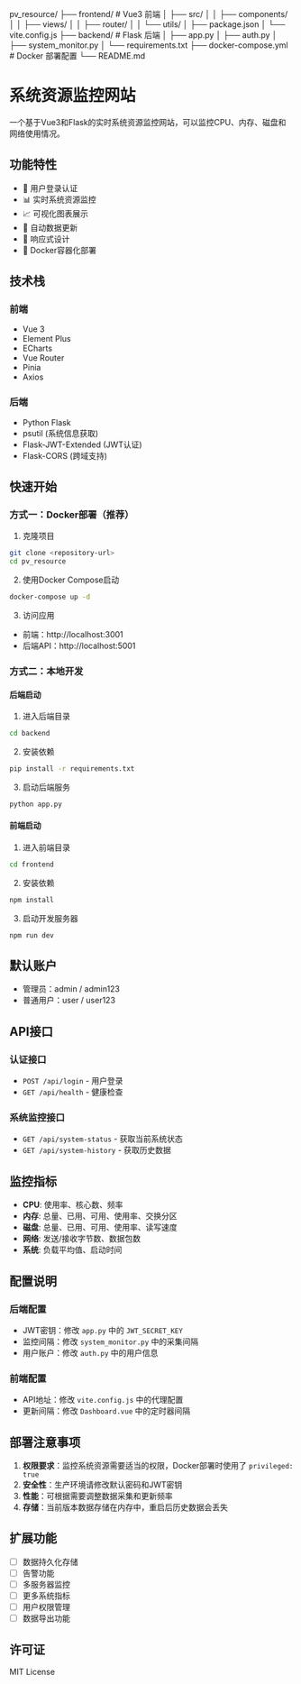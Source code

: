 

pv_resource/
├── frontend/                 # Vue3 前端
│   ├── src/
│   │   ├── components/
│   │   ├── views/
│   │   ├── router/
│   │   └── utils/
│   ├── package.json
│   └── vite.config.js
├── backend/                  # Flask 后端
│   ├── app.py
│   ├── auth.py
│   ├── system_monitor.py
│   └── requirements.txt
├── docker-compose.yml        # Docker 部署配置
└── README.md
# 系统资源监控网站

一个基于Vue3和Flask的实时系统资源监控网站，可以监控CPU、内存、磁盘和网络使用情况。

## 功能特性

- 🔐 用户登录认证
- 📊 实时系统资源监控
- 📈 可视化图表展示
- 🔄 自动数据更新
- 📱 响应式设计
- 🐳 Docker容器化部署

## 技术栈

### 前端
- Vue 3
- Element Plus
- ECharts
- Vue Router
- Pinia
- Axios

### 后端
- Python Flask
- psutil (系统信息获取)
- Flask-JWT-Extended (JWT认证)
- Flask-CORS (跨域支持)

## 快速开始

### 方式一：Docker部署（推荐）

1. 克隆项目
```bash
git clone <repository-url>
cd pv_resource
```

2. 使用Docker Compose启动
```bash
docker-compose up -d
```

3. 访问应用
- 前端：http://localhost:3001
- 后端API：http://localhost:5001

### 方式二：本地开发

#### 后端启动

1. 进入后端目录
```bash
cd backend
```

2. 安装依赖
```bash
pip install -r requirements.txt
```

3. 启动后端服务
```bash
python app.py
```

#### 前端启动

1. 进入前端目录
```bash
cd frontend
```

2. 安装依赖
```bash
npm install
```

3. 启动开发服务器
```bash
npm run dev
```

## 默认账户

- 管理员：admin / admin123
- 普通用户：user / user123

## API接口

### 认证接口
- `POST /api/login` - 用户登录
- `GET /api/health` - 健康检查

### 系统监控接口
- `GET /api/system-status` - 获取当前系统状态
- `GET /api/system-history` - 获取历史数据

## 监控指标

- **CPU**: 使用率、核心数、频率
- **内存**: 总量、已用、可用、使用率、交换分区
- **磁盘**: 总量、已用、可用、使用率、读写速度
- **网络**: 发送/接收字节数、数据包数
- **系统**: 负载平均值、启动时间

## 配置说明

### 后端配置
- JWT密钥：修改 `app.py` 中的 `JWT_SECRET_KEY`
- 监控间隔：修改 `system_monitor.py` 中的采集间隔
- 用户账户：修改 `auth.py` 中的用户信息

### 前端配置
- API地址：修改 `vite.config.js` 中的代理配置
- 更新间隔：修改 `Dashboard.vue` 中的定时器间隔

## 部署注意事项

1. **权限要求**：监控系统资源需要适当的权限，Docker部署时使用了 `privileged: true`
2. **安全性**：生产环境请修改默认密码和JWT密钥
3. **性能**：可根据需要调整数据采集和更新频率
4. **存储**：当前版本数据存储在内存中，重启后历史数据会丢失

## 扩展功能

- [ ] 数据持久化存储
- [ ] 告警功能
- [ ] 多服务器监控
- [ ] 更多系统指标
- [ ] 用户权限管理
- [ ] 数据导出功能

## 许可证

MIT License